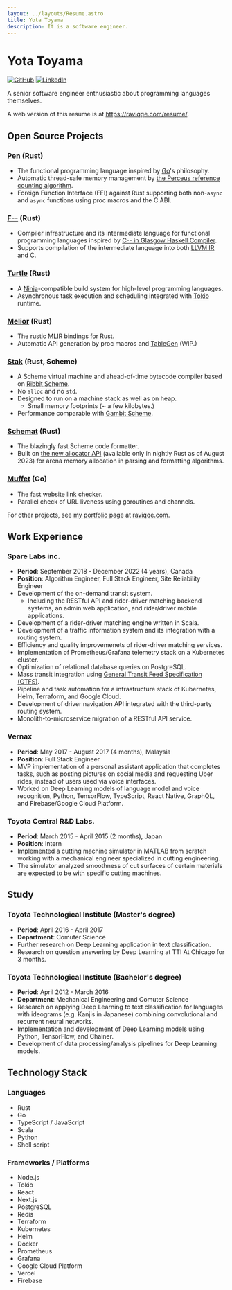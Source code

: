 ```yaml
---
layout: ../layouts/Resume.astro
title: Yota Toyama
description: It is a software engineer.
---
```


# Yota Toyama

[![GitHub](https://img.shields.io/badge/github-raviqqe-red.svg?style=flat-square)](https://github.com/raviqqe)
[![LinkedIn](https://img.shields.io/badge/linkedin-yota-blue.svg?style=flat-square)](https://www.linkedin.com/in/yota-toyama-29b313bb/)

A senior software engineer enthusiastic about programming languages themselves.

A web version of this resume is at https://raviqqe.com/resume/.

## Open Source Projects

### [Pen][pen] (Rust)

- The functional programming language inspired by [Go](https://go.dev/)'s philosophy.
- Automatic thread-safe memory management by [the Perceus reference counting algorithm](https://www.microsoft.com/en-us/research/uploads/prod/2020/11/perceus-tr-v1.pdf).
- Foreign Function Interface (FFI) against Rust supporting both non-`async` and `async` functions using proc macros and the C ABI.

### [F\-\-](https://github.com/raviqqe/fmm) (Rust)

- Compiler infrastructure and its intermediate language for functional programming languages inspired by [C-- in Glasgow Haskell Compiler](https://gitlab.haskell.org/ghc/ghc/-/wikis/commentary/rts/cmm).
- Supports compilation of the intermediate language into both [LLVM IR][llvm] and C.

### [Turtle](https://github.com/raviqqe/turtle-build) (Rust)

- A [Ninja](https://ninja-build.org/)-compatible build system for high-level programming languages.
- Asynchronous task execution and scheduling integrated with [Tokio][tokio] runtime.

### [Melior](https://github.com/raviqqe/melior) (Rust)

- The rustic [MLIR](https://mlir.llvm.org/) bindings for Rust.
- Automatic API generation by proc macros and [TableGen](https://llvm.org/docs/TableGen/) (WIP.)

### [Stak](https://github.com/raviqqe/stak) (Rust, Scheme)

- A Scheme virtual machine and ahead-of-time bytecode compiler based on [Ribbit Scheme](https://github.com/udem-dlteam/ribbit/tree/main).
- No `alloc` and no `std`.
- Designed to run on a machine stack as well as on heap.
  - Small memory footprints (~ a few kilobytes.)
- Performance comparable with [Gambit Scheme](http://gambitscheme.org/).

### [Schemat][schemat] (Rust)

- The blazingly fast Scheme code formatter.
- Built on [the new allocator API](https://doc.rust-lang.org/std/alloc/trait.Allocator.html) (available only in nightly Rust as of August 2023) for arena memory allocation in parsing and formatting algorithms.

### [Muffet](https://github.com/raviqqe/muffet) (Go)

- The fast website link checker.
- Parallel check of URL liveness using goroutines and channels.

For other projects, see [my portfolio page][raviqqe] at [raviqqe.com][raviqqe].

## Work Experience

### Spare Labs inc.

- **Period**: September 2018 - December 2022 (4 years), Canada
- **Position**: Algorithm Engineer, Full Stack Engineer, Site Reliability Engineer
- Development of the on-demand transit system.
  - Including the RESTful API and rider-driver matching backend systems, an admin web application, and rider/driver mobile applications.
- Development of a rider-driver matching engine written in Scala.
- Development of a traffic information system and its integration with a routing system.
- Efficiency and quality improvemenets of rider-driver matching services.
- Implementation of Prometheus/Grafana telemetry stack on a Kubernetes cluster.
- Optimization of relational database queries on PostgreSQL.
- Mass transit integration using [General Transit Feed Specification (GTFS)](https://developers.google.com/transit/gtfs).
- Pipeline and task automation for a infrastructure stack of Kubernetes, Helm, Terraform, and Google Cloud.
- Development of driver navigation API integrated with the third-party routing system.
- Monolith-to-microservice migration of a RESTful API service.

### Vernax

- **Period**: May 2017 - August 2017 (4 months), Malaysia
- **Position**: Full Stack Engineer
- MVP implementation of a personal assistant application that completes tasks, such as posting pictures on social media and requesting Uber rides, instead of users used via voice interfaces.
- Worked on Deep Learning models of language model and voice recognition, Python, TensorFlow, TypeScript, React Native, GraphQL, and Firebase/Google Cloud Platform.

### Toyota Central R&D Labs.

- **Period**: March 2015 - April 2015 (2 months), Japan
- **Position**: Intern
- Implemented a cutting machine simulator in MATLAB from scratch working with a mechanical engineer specialized in cutting engineering.
- The simulator analyzed smoothness of cut surfaces of certain materials are expected to be with specific cutting machines.

## Study

### Toyota Technological Institute (Master's degree)

- **Period**: April 2016 - April 2017
- **Department**: Comuter Science
- Further research on Deep Learning application in text classification.
- Research on question answering by Deep Learning at TTI At Chicago for 3 months.

### Toyota Technological Institute (Bachelor's degree)

- **Period**: April 2012 - March 2016
- **Department**: Mechanical Engineering and Comuter Science
- Research on applying Deep Learning to text classification for languages with ideograms (e.g. Kanjis in Japanese) combining convolutional and recurrent neural networks.
- Implementation and development of Deep Learning models using Python, TensorFlow, and Chainer.
- Development of data processing/analysis pipelines for Deep Learning models.

## Technology Stack

### Languages

- Rust
- Go
- TypeScript / JavaScript
- Scala
- Python
- Shell script

### Frameworks / Platforms

- Node.js
- Tokio
- React
- Next.js
- PostgreSQL
- Redis
- Terraform
- Kubernetes
- Helm
- Docker
- Prometheus
- Grafana
- Google Cloud Platform
- Vercel
- Firebase

[llvm]: https://llvm.org/
[pen]: https://github.com/pen-lang/pen
[raviqqe]: https://raviqqe.com
[schemat]: https://github.com/raviqqe/schemat
[tokio]: https://github.com/tokio-rs/tokio
